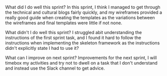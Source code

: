 What did I do well this sprint?
In this sprint, I think I managed to get through the technical and cultural blogs fairly quickly, and my wireframes provided a really good guide when creating the templates as the variations between the wireframes and final templates were little if not none.

What didn't I do well this sprint?
I struggled abit understanding the instructions of the first sprint task, and I found it hard to follow the instructions when implementing the skeleton framework as the instructions didn't explicitly state I had to use it?

What can I improve on next sprint?
Improvements for the next sprint, I will timebox my activities and try not to dwell on a task that I don't understand and instead use the Slack channel to get advice.